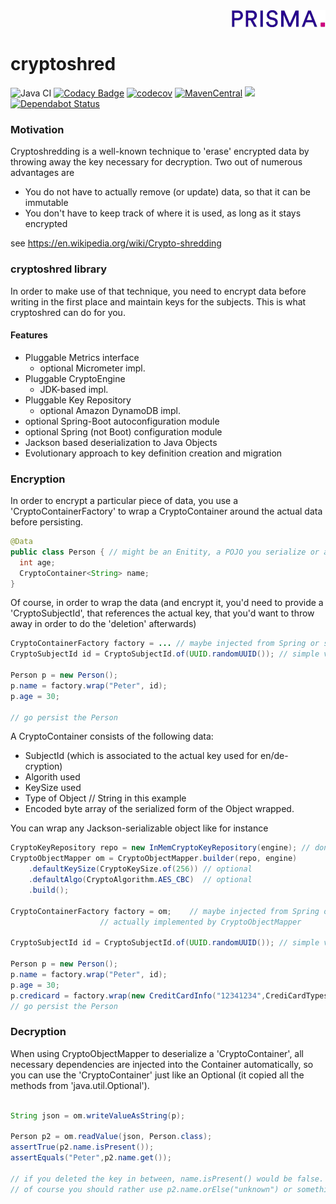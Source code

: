 <div align="right"><a target="myNextJob" href="https://www.prisma-capacity.eu/careers#job-offers">
    <img class="inline" src="prisma.png">
</a></div>

# cryptoshred

![Java CI](https://github.com/prisma-capacity/cryptoshred/workflows/Java%20CI/badge.svg?branch=master)
[![Codacy Badge](https://api.codacy.com/project/badge/Grade/333bfd567a6a447895212994b414f077)](https://app.codacy.com/gh/prisma-capacity/cryptoshred?utm_source=github.com&utm_medium=referral&utm_content=prisma-capacity/cryptoshred&utm_campaign=Badge_Grade_Settings)
[![codecov](https://codecov.io/gh/prisma-capacity/cryptoshred/branch/master/graph/badge.svg)](https://codecov.io/gh/prisma-capacity/cryptoshred)
[![MavenCentral](https://img.shields.io/maven-central/v/eu.prismacapacity/cryptoshred/)](http://search.maven.org/#search%7Cgav%7C1%7Cg%3A%22eu.prismacapacity%22)
<a href="https://www.apache.org/licenses/LICENSE-2.0">
    <img class="inline" src="https://img.shields.io/badge/license-ASL2-green.svg?style=flat">
</a>
[![Dependabot Status](https://api.dependabot.com/badges/status?host=github&repo=prisma-capacity/cryptoshred)](https://dependabot.com)


### Motivation

Cryptoshredding is a well-known technique to 'erase' encrypted data by throwing away the key necessary for decryption. 
Two out of numerous advantages are

* You do not have to actually remove (or update) data, so that it can be immutable
* You don't have to keep track of where it is used, as long as it stays encrypted

see https://en.wikipedia.org/wiki/Crypto-shredding

### cryptoshred library

In order to make use of that technique, you need to encrypt data before writing in the first place and maintain keys for the subjects. This is what cryptoshred can do for you.

#### Features

* Pluggable Metrics interface
  * optional Micrometer impl.
* Pluggable CryptoEngine
  * JDK-based impl.
* Pluggable Key Repository
  * optional Amazon DynamoDB impl.
* optional Spring-Boot autoconfiguration module
* optional Spring (not Boot) configuration module
* Jackson based deserialization to Java Objects
* Evolutionary approach to key definition creation and migration

### Encryption

In order to encrypt a particular piece of data, you use a 'CryptoContainerFactory' to wrap a CryptoContainer around the actual data before persisting.

```java
@Data
public class Person { // might be an Enitity, a POJO you serialize or anything you want to persist
  int age;
  CryptoContainer<String> name;
}
```
Of course, in order to wrap the data (and encrypt it, you'd need to provide a 'CryptoSubjectId', that references the actual key, that you'd want to throw away in order to do the 'deletion' afterwards)

```java
CryptoContainerFactory factory = ... // maybe injected from Spring or similar
CryptoSubjectId id = CryptoSubjectId.of(UUID.randomUUID()); // simple value object

Person p = new Person();
p.name = factory.wrap("Peter", id);
p.age = 30;

// go persist the Person
```
A CryptoContainer consists of the following data:

* SubjectId (which is associated to the actual key used for en/de-cryption)
* Algorith used
* KeySize used
* Type of Object // String in this example
* Encoded byte array of the serialized form of the Object wrapped.

You can wrap any Jackson-serializable object like for instance

```java
CryptoKeyRepository repo = new InMemCryptoKeyRepository(engine); // don't do this at home
CryptoObjectMapper om = CryptoObjectMapper.builder(repo, engine)
	.defaultKeySize(CryptoKeySize.of(256)) // optional
	.defaultAlgo(CryptoAlgorithm.AES_CBC)  // optional
	.build();

CryptoContainerFactory factory = om; 	// maybe injected from Spring or similar
					// actually implemented by CryptoObjectMapper

CryptoSubjectId id = CryptoSubjectId.of(UUID.randomUUID()); // simple value object, you would want to use a userId for that, and not a silly random.

Person p = new Person();
p.name = factory.wrap("Peter", id);
p.age = 30;
p.credicard = factory.wrap(new CreditCardInfo("12341234",CrediCardTypes.VISA));
// go persist the Person
```

### Decryption

When using CryptoObjectMapper to deserialize a 'CryptoContainer', all necessary dependencies are injected into the Container automatically, so you can use the 'CryptoContainer' just like an Optional (it copied all the methods from 'java.util.Optional').

```java

String json = om.writeValueAsString(p);

Person p2 = om.readValue(json, Person.class);
assertTrue(p2.name.isPresent());
assertEquals("Peter",p2.name.get());

// if you deleted the key in between, name.isPresent() would be false.
// of course you should rather use p2.name.orElse("unknown") or something rather than get, but you know all that from 
```



